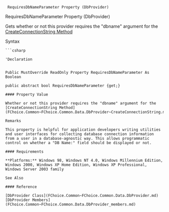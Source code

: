 ﻿     RequiresDbNameParameter Property (DbProvider)                                                   

RequiresDbNameParameter Property (DbProvider)

Gets whether or not this provider requires the "dbname" argument for the [CreateConnectionString Method](FChoice.Common~FChoice.Common.Data.DbProvider~CreateConnectionString.md)

Syntax

```vbnet
```csharp

'Declaration
 

Public MustOverride ReadOnly Property RequiresDbNameParameter As Boolean

public abstract bool RequiresDbNameParameter {get;}

#### Property Value

Whether or not this provider requires the "dbname" argument for the [CreateConnectionString Method](FChoice.Common~FChoice.Common.Data.DbProvider~CreateConnectionString.md)

Remarks

This property is helpful for application developers writing utilities and user interfaces for collecting database connection information from a user in a database-agnostic way. This allows programmatic control on whether a "DB Name:" field should be displayed or not.

#### Requirements

**Platforms:** Windows 98, Windows NT 4.0, Windows Millennium Edition, Windows 2000, Windows XP Home Edition, Windows XP Professional, Windows Server 2003 family

See Also

#### Reference

[DbProvider Class](FChoice.Common~FChoice.Common.Data.DbProvider.md)  
[DbProvider Members](FChoice.Common~FChoice.Common.Data.DbProvider_members.md)